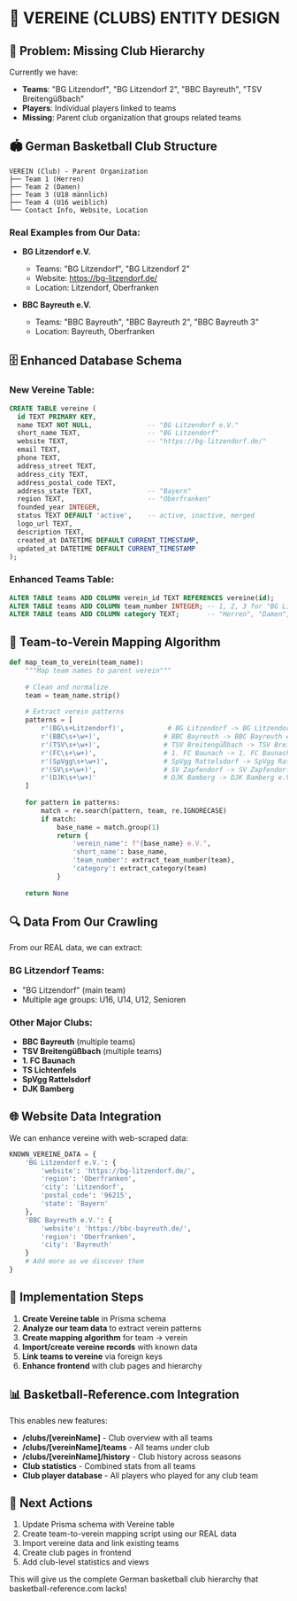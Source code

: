 # 🏀 VEREINE (CLUBS) ENTITY DESIGN

## 🎯 Problem: Missing Club Hierarchy

Currently we have:
- **Teams**: "BG Litzendorf", "BG Litzendorf 2", "BBC Bayreuth", "TSV Breitengüßbach"  
- **Players**: Individual players linked to teams  
- **Missing**: Parent club organization that groups related teams

## 🏟️ German Basketball Club Structure

```
VEREIN (Club) - Parent Organization
├── Team 1 (Herren)
├── Team 2 (Damen) 
├── Team 3 (U18 männlich)
├── Team 4 (U16 weiblich)
└── Contact Info, Website, Location
```

### Real Examples from Our Data:
- **BG Litzendorf e.V.**
  - Teams: "BG Litzendorf", "BG Litzendorf 2"
  - Website: https://bg-litzendorf.de/
  - Location: Litzendorf, Oberfranken
  
- **BBC Bayreuth e.V.**  
  - Teams: "BBC Bayreuth", "BBC Bayreuth 2", "BBC Bayreuth 3"
  - Location: Bayreuth, Oberfranken

## 🗄️ Enhanced Database Schema

### New Vereine Table:
```sql
CREATE TABLE vereine (
  id TEXT PRIMARY KEY,
  name TEXT NOT NULL,              -- "BG Litzendorf e.V."
  short_name TEXT,                 -- "BG Litzendorf"  
  website TEXT,                    -- "https://bg-litzendorf.de/"
  email TEXT,
  phone TEXT,
  address_street TEXT,
  address_city TEXT,
  address_postal_code TEXT,
  address_state TEXT,              -- "Bayern"
  region TEXT,                     -- "Oberfranken"
  founded_year INTEGER,
  status TEXT DEFAULT 'active',    -- active, inactive, merged
  logo_url TEXT,
  description TEXT,
  created_at DATETIME DEFAULT CURRENT_TIMESTAMP,
  updated_at DATETIME DEFAULT CURRENT_TIMESTAMP
);
```

### Enhanced Teams Table:
```sql
ALTER TABLE teams ADD COLUMN verein_id TEXT REFERENCES vereine(id);
ALTER TABLE teams ADD COLUMN team_number INTEGER; -- 1, 2, 3 for "BG Litzendorf 2"
ALTER TABLE teams ADD COLUMN category TEXT;       -- "Herren", "Damen", "U18", etc.
```

## 🤖 Team-to-Verein Mapping Algorithm

```python
def map_team_to_verein(team_name):
    """Map team names to parent verein"""
    
    # Clean and normalize
    team = team_name.strip()
    
    # Extract verein patterns
    patterns = [
        r'(BG\s+Litzendorf)',           # BG Litzendorf -> BG Litzendorf e.V.
        r'(BBC\s+\w+)',                # BBC Bayreuth -> BBC Bayreuth e.V.  
        r'(TSV\s+\w+)',                # TSV Breitengüßbach -> TSV Breitengüßbach e.V.
        r'(FC\s+\w+)',                 # 1. FC Baunach -> 1. FC Baunach e.V.
        r'(SpVgg\s+\w+)',              # SpVgg Rattelsdorf -> SpVgg Rattelsdorf e.V.
        r'(SV\s+\w+)',                 # SV Zapfendorf -> SV Zapfendorf e.V.
        r'(DJK\s+\w+)'                 # DJK Bamberg -> DJK Bamberg e.V.
    ]
    
    for pattern in patterns:
        match = re.search(pattern, team, re.IGNORECASE)
        if match:
            base_name = match.group(1)
            return {
                'verein_name': f"{base_name} e.V.",
                'short_name': base_name,
                'team_number': extract_team_number(team),
                'category': extract_category(team)
            }
    
    return None
```

## 🔍 Data From Our Crawling

From our REAL data, we can extract:

### BG Litzendorf Teams:
- "BG Litzendorf" (main team)
- Multiple age groups: U16, U14, U12, Senioren

### Other Major Clubs:
- **BBC Bayreuth** (multiple teams)
- **TSV Breitengüßbach** (multiple teams)  
- **1. FC Baunach**
- **TS Lichtenfels**
- **SpVgg Rattelsdorf**
- **DJK Bamberg**

## 🌐 Website Data Integration

We can enhance vereine with web-scraped data:

```python
KNOWN_VEREINE_DATA = {
    'BG Litzendorf e.V.': {
        'website': 'https://bg-litzendorf.de/',
        'region': 'Oberfranken',
        'city': 'Litzendorf',
        'postal_code': '96215',
        'state': 'Bayern'
    },
    'BBC Bayreuth e.V.': {
        'website': 'https://bbc-bayreuth.de/',
        'region': 'Oberfranken', 
        'city': 'Bayreuth'
    }
    # Add more as we discover them
}
```

## 🚀 Implementation Steps

1. **Create Vereine table** in Prisma schema
2. **Analyze our team data** to extract verein patterns  
3. **Create mapping algorithm** for team -> verein
4. **Import/create vereine records** with known data
5. **Link teams to vereine** via foreign keys
6. **Enhance frontend** with club pages and hierarchy

## 📊 Basketball-Reference.com Integration

This enables new features:
- **/clubs/[vereinName]** - Club overview with all teams
- **/clubs/[vereinName]/teams** - All teams under club
- **/clubs/[vereinName]/history** - Club history across seasons
- **Club statistics** - Combined stats from all teams
- **Club player database** - All players who played for any club team

## 🎯 Next Actions

1. Update Prisma schema with Vereine table
2. Create team-to-verein mapping script using our REAL data
3. Import vereine data and link existing teams
4. Create club pages in frontend
5. Add club-level statistics and views

This will give us the complete German basketball club hierarchy that basketball-reference.com lacks!
